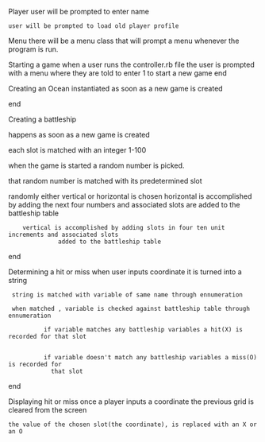 Player
    user will be prompted to enter name

    user will be prompted to load old player profile
Menu
    there will be a menu class that will prompt a menu whenever the program is run.

Starting a game
  when a user runs the controller.rb file the user is prompted with a menu where they are told
  to enter 1 to start a new game
end

Creating an Ocean
   instantiated as soon as a new game is created

end

Creating a battleship

   happens as soon as a new game is created

   each slot is matched with an integer 1-100

   when the game is started a random number is picked.

   that random number is matched with its predetermined slot

   randomly either vertical or horizontal is chosen
        horizontal is accomplished by adding the next four numbers and associated slots
                  are added to the battleship table

        vertical is accomplished by adding slots in four ten unit increments and associated slots
                  added to the battleship table
end


Determining a hit or miss
     when user inputs coordinate it is turned into a string

     string is matched with variable of same name through ennumeration

     when matched , variable is checked against battleship table through ennumeration

              if variable matches any battleship variables a hit(X) is recorded for that slot


              if variable doesn't match any battleship variables a miss(O) is recorded for
                that slot
end

Displaying hit or miss
    once a player inputs a coordinate the previous grid is cleared from the screen

    the value of the chosen slot(the coordinate), is replaced with an X or an O
